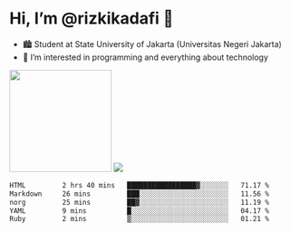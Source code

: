 # Hi, I’m @rizkikadafi 👋
- 🏙 Student at State University of Jakarta (Universitas Negeri Jakarta)
- 👀 I’m interested in programming and everything about technology
<img height="180em" src="https://github-readme-stats.vercel.app/api?username=rizkikadafi&show_icons=true&hide_border=true&&count_private=true&include_all_commits=true" />
<img src="https://github-readme-stats.vercel.app/api/top-langs/?username=rizkikadafi&show_icons=true&hide_border=true&&count_private=true&include_all_commits=true" />

<!--START_SECTION:waka-->

```txt
HTML         2 hrs 40 mins   █████████████████▓░░░░░░░   71.17 %
Markdown     26 mins         ███░░░░░░░░░░░░░░░░░░░░░░   11.56 %
norg         25 mins         ██▓░░░░░░░░░░░░░░░░░░░░░░   11.19 %
YAML         9 mins          █░░░░░░░░░░░░░░░░░░░░░░░░   04.17 %
Ruby         2 mins          ▒░░░░░░░░░░░░░░░░░░░░░░░░   01.21 %
```

<!--END_SECTION:waka-->

<!---
rizkikadafi/rizkikadafi is a ✨ special ✨ repository because its `README.md` (this file) appears on your GitHub profile.
You can click the Preview link to take a look at your changes.
--->
